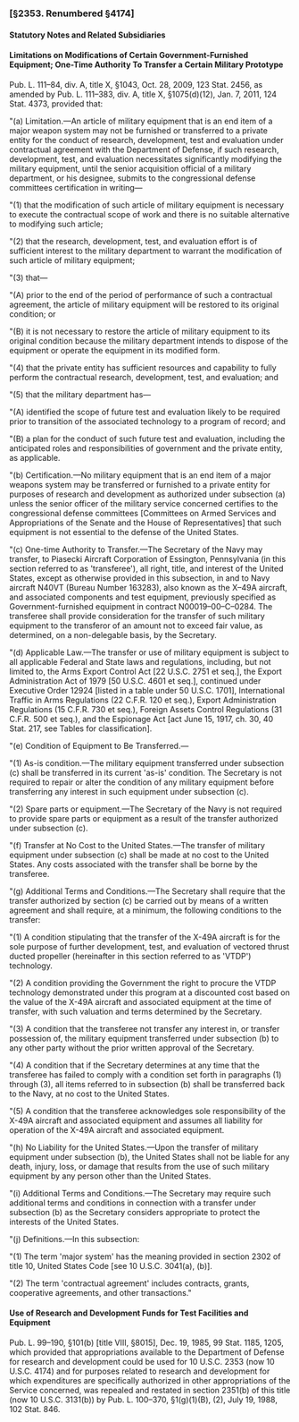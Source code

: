 ### [§2353. Renumbered §4174] ###

#### **Statutory Notes and Related Subsidiaries** ####

#### Limitations on Modifications of Certain Government-Furnished Equipment; One-Time Authority To Transfer a Certain Military Prototype ####

Pub. L. 111–84, div. A, title X, §1043, Oct. 28, 2009, 123 Stat. 2456, as amended by Pub. L. 111–383, div. A, title X, §1075(d)(12), Jan. 7, 2011, 124 Stat. 4373, provided that:

"(a) Limitation.—An article of military equipment that is an end item of a major weapon system may not be furnished or transferred to a private entity for the conduct of research, development, test and evaluation under contractual agreement with the Department of Defense, if such research, development, test, and evaluation necessitates significantly modifying the military equipment, until the senior acquisition official of a military department, or his designee, submits to the congressional defense committees certification in writing—

"(1) that the modification of such article of military equipment is necessary to execute the contractual scope of work and there is no suitable alternative to modifying such article;

"(2) that the research, development, test, and evaluation effort is of sufficient interest to the military department to warrant the modification of such article of military equipment;

"(3) that—

"(A) prior to the end of the period of performance of such a contractual agreement, the article of military equipment will be restored to its original condition; or

"(B) it is not necessary to restore the article of military equipment to its original condition because the military department intends to dispose of the equipment or operate the equipment in its modified form.

"(4) that the private entity has sufficient resources and capability to fully perform the contractual research, development, test, and evaluation; and

"(5) that the military department has—

"(A) identified the scope of future test and evaluation likely to be required prior to transition of the associated technology to a program of record; and

"(B) a plan for the conduct of such future test and evaluation, including the anticipated roles and responsibilities of government and the private entity, as applicable.

"(b) Certification.—No military equipment that is an end item of a major weapons system may be transferred or furnished to a private entity for purposes of research and development as authorized under subsection (a) unless the senior officer of the military service concerned certifies to the congressional defense committees [Committees on Armed Services and Appropriations of the Senate and the House of Representatives] that such equipment is not essential to the defense of the United States.

"(c) One-time Authority to Transfer.—The Secretary of the Navy may transfer, to Piasecki Aircraft Corporation of Essington, Pennsylvania (in this section referred to as 'transferee'), all right, title, and interest of the United States, except as otherwise provided in this subsection, in and to Navy aircraft N40VT (Bureau Number 163283), also known as the X–49A aircraft, and associated components and test equipment, previously specified as Government-furnished equipment in contract N00019–00–C–0284. The transferee shall provide consideration for the transfer of such military equipment to the transferor of an amount not to exceed fair value, as determined, on a non-delegable basis, by the Secretary.

"(d) Applicable Law.—The transfer or use of military equipment is subject to all applicable Federal and State laws and regulations, including, but not limited to, the Arms Export Control Act [22 U.S.C. 2751 et seq.], the Export Administration Act of 1979 [50 U.S.C. 4601 et seq.], continued under Executive Order 12924 [listed in a table under 50 U.S.C. 1701], International Traffic in Arms Regulations (22 C.F.R. 120 et seq.), Export Administration Regulations (15 C.F.R. 730 et seq.), Foreign Assets Control Regulations (31 C.F.R. 500 et seq.), and the Espionage Act [act June 15, 1917, ch. 30, 40 Stat. 217, see Tables for classification].

"(e) Condition of Equipment to Be Transferred.—

"(1) As-is condition.—The military equipment transferred under subsection (c) shall be transferred in its current 'as-is' condition. The Secretary is not required to repair or alter the condition of any military equipment before transferring any interest in such equipment under subsection (c).

"(2) Spare parts or equipment.—The Secretary of the Navy is not required to provide spare parts or equipment as a result of the transfer authorized under subsection (c).

"(f) Transfer at No Cost to the United States.—The transfer of military equipment under subsection (c) shall be made at no cost to the United States. Any costs associated with the transfer shall be borne by the transferee.

"(g) Additional Terms and Conditions.—The Secretary shall require that the transfer authorized by section (c) be carried out by means of a written agreement and shall require, at a minimum, the following conditions to the transfer:

"(1) A condition stipulating that the transfer of the X-49A aircraft is for the sole purpose of further development, test, and evaluation of vectored thrust ducted propeller (hereinafter in this section referred to as 'VTDP') technology.

"(2) A condition providing the Government the right to procure the VTDP technology demonstrated under this program at a discounted cost based on the value of the X-49A aircraft and associated equipment at the time of transfer, with such valuation and terms determined by the Secretary.

"(3) A condition that the transferee not transfer any interest in, or transfer possession of, the military equipment transferred under subsection (b) to any other party without the prior written approval of the Secretary.

"(4) A condition that if the Secretary determines at any time that the transferee has failed to comply with a condition set forth in paragraphs (1) through (3), all items referred to in subsection (b) shall be transferred back to the Navy, at no cost to the United States.

"(5) A condition that the transferee acknowledges sole responsibility of the X-49A aircraft and associated equipment and assumes all liability for operation of the X-49A aircraft and associated equipment.

"(h) No Liability for the United States.—Upon the transfer of military equipment under subsection (b), the United States shall not be liable for any death, injury, loss, or damage that results from the use of such military equipment by any person other than the United States.

"(i) Additional Terms and Conditions.—The Secretary may require such additional terms and conditions in connection with a transfer under subsection (b) as the Secretary considers appropriate to protect the interests of the United States.

"(j) Definitions.—In this subsection:

"(1) The term 'major system' has the meaning provided in section 2302 of title 10, United States Code [see 10 U.S.C. 3041(a), (b)].

"(2) The term 'contractual agreement' includes contracts, grants, cooperative agreements, and other transactions."

#### Use of Research and Development Funds for Test Facilities and Equipment ####

Pub. L. 99–190, §101(b) [title VIII, §8015], Dec. 19, 1985, 99 Stat. 1185, 1205, which provided that appropriations available to the Department of Defense for research and development could be used for 10 U.S.C. 2353 (now 10 U.S.C. 4174) and for purposes related to research and development for which expenditures are specifically authorized in other appropriations of the Service concerned, was repealed and restated in section 2351(b) of this title (now 10 U.S.C. 3131(b)) by Pub. L. 100–370, §1(g)(1)(B), (2), July 19, 1988, 102 Stat. 846.
